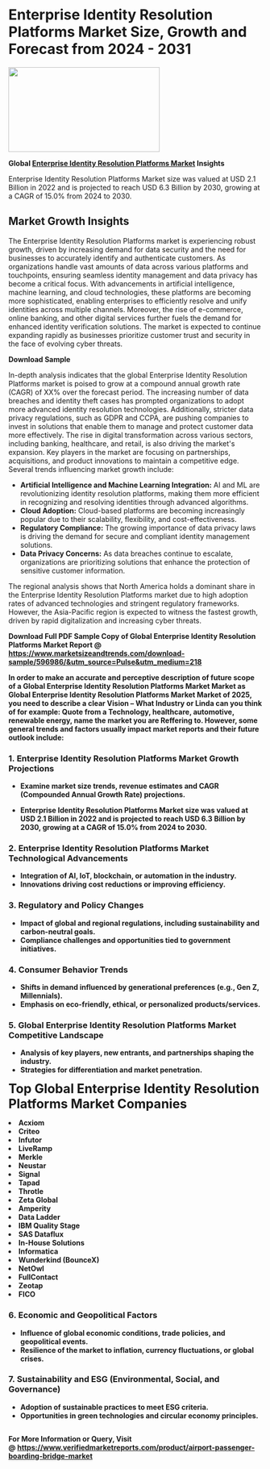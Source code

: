 <H1>Enterprise Identity Resolution Platforms Market Size, Growth and Forecast from 2024 - 2031</H1><img class="aligncenter size-medium wp-image-584254" src="https://thirdeyenews.in/wp-content/uploads/2024/09/Global-Market-Research-300x168.jpeg" alt="" width="300" height="168" /><p><strong>Global&nbsp;<a href="https://www.marketsizeandtrends.com/download-sample/596986/&amp;utm_source=Pulse&amp;utm_medium=218">Enterprise Identity Resolution Platforms Market</a> Insights</strong></p><p>Enterprise Identity Resolution Platforms Market size was valued at USD 2.1 Billion in 2022 and is projected to reach USD 6.3 Billion by 2030, growing at a CAGR of 15.0% from 2024 to 2030.</p><p><h2>Market Growth Insights</h2> <p>The Enterprise Identity Resolution Platforms market is experiencing robust growth, driven by increasing demand for data security and the need for businesses to accurately identify and authenticate customers. As organizations handle vast amounts of data across various platforms and touchpoints, ensuring seamless identity management and data privacy has become a critical focus. With advancements in artificial intelligence, machine learning, and cloud technologies, these platforms are becoming more sophisticated, enabling enterprises to efficiently resolve and unify identities across multiple channels. Moreover, the rise of e-commerce, online banking, and other digital services further fuels the demand for enhanced identity verification solutions. The market is expected to continue expanding rapidly as businesses prioritize customer trust and security in the face of evolving cyber threats.</p> <p><strong>Download Sample</strong></p> <p>In-depth analysis indicates that the global Enterprise Identity Resolution Platforms market is poised to grow at a compound annual growth rate (CAGR) of XX% over the forecast period. The increasing number of data breaches and identity theft cases has prompted organizations to adopt more advanced identity resolution technologies. Additionally, stricter data privacy regulations, such as GDPR and CCPA, are pushing companies to invest in solutions that enable them to manage and protect customer data more effectively. The rise in digital transformation across various sectors, including banking, healthcare, and retail, is also driving the market's expansion. Key players in the market are focusing on partnerships, acquisitions, and product innovations to maintain a competitive edge. Several trends influencing market growth include: <ul> <li><strong>Artificial Intelligence and Machine Learning Integration:</strong> AI and ML are revolutionizing identity resolution platforms, making them more efficient in recognizing and resolving identities through advanced algorithms.</li> <li><strong>Cloud Adoption:</strong> Cloud-based platforms are becoming increasingly popular due to their scalability, flexibility, and cost-effectiveness.</li> <li><strong>Regulatory Compliance:</strong> The growing importance of data privacy laws is driving the demand for secure and compliant identity management solutions.</li> <li><strong>Data Privacy Concerns:</strong> As data breaches continue to escalate, organizations are prioritizing solutions that enhance the protection of sensitive customer information.</li> </ul> <p>The regional analysis shows that North America holds a dominant share in the Enterprise Identity Resolution Platforms market due to high adoption rates of advanced technologies and stringent regulatory frameworks. However, the Asia-Pacific region is expected to witness the fastest growth, driven by rapid digitalization and increasing cyber threats.</p> <p><strong></p><p><span class=""><strong>Download Full PDF Sample Copy of Global Enterprise Identity Resolution Platforms Market Report</strong> @ <a href="https://www.marketsizeandtrends.com/download-sample/596986/&amp;utm_source=Pulse&amp;utm_medium=218" target="_blank">https://www.marketsizeandtrends.com/download-sample/596986/&amp;utm_source=Pulse&amp;utm_medium=218</a></span></p><p>In order to make an accurate and perceptive description of future scope of a Global&nbsp;Enterprise Identity Resolution Platforms Market Market as Global&nbsp;Enterprise Identity Resolution Platforms Market Market of 2025, you need to describe a clear Vision &ndash; What Industry or Linda can you think of for example: Quote from a Technology, healthcare, automotive, renewable energy, name the market you are Reffering to. However, some general trends and factors usually impact market reports and their future outlook include:</p><h3>1.&nbsp;<strong>Enterprise Identity Resolution Platforms Market Growth Projections</strong></h3><ul><li>Examine market size trends, revenue estimates and CAGR (Compounded Annual Growth Rate) projections.</li><li><p>Enterprise Identity Resolution Platforms Market size was valued at USD 2.1 Billion in 2022 and is projected to reach USD 6.3 Billion by 2030, growing at a CAGR of 15.0% from 2024 to 2030.</p></li></ul><h3>2.&nbsp;<strong>Enterprise Identity Resolution Platforms Market Technological Advancements</strong></h3><ul><li>Integration of AI, IoT, blockchain, or automation in the industry.</li><li>Innovations driving cost reductions or improving efficiency.</li></ul><h3>3.&nbsp;<strong>Regulatory and Policy Changes</strong></h3><ul><li>Impact of global and regional regulations, including sustainability and carbon-neutral goals.</li><li>Compliance challenges and opportunities tied to government initiatives.</li></ul><h3>4.&nbsp;<strong>Consumer Behavior Trends</strong></h3><ul><li>Shifts in demand influenced by generational preferences (e.g., Gen Z, Millennials).</li><li>Emphasis on eco-friendly, ethical, or personalized products/services.</li></ul><h3>5.&nbsp;<strong>Global Enterprise Identity Resolution Platforms Market Competitive Landscape</strong></h3><ul><li>Analysis of key players, new entrants, and partnerships shaping the industry.</li><li>Strategies for differentiation and market penetration.</li></ul><p data-pm-slice="1 1 []"><span style="color: inherit; font-family: inherit; font-size: 25px;">Top Global Enterprise Identity Resolution Platforms Market Companies</span></p><div class="" data-test-id=""><p><li>Acxiom</li><li> Criteo</li><li> Infutor</li><li> LiveRamp</li><li> Merkle</li><li> Neustar</li><li> Signal</li><li> Tapad</li><li> Throtle</li><li> Zeta Global</li><li> Amperity</li><li> Data Ladder</li><li> IBM Quality Stage</li><li> SAS Dataflux</li><li> In-House Solutions</li><li> Informatica</li><li> Wunderkind (BounceX)</li><li> NetOwl</li><li> FullContact</li><li> Zeotap</li><li> FICO</li></p></div><h3>6.&nbsp;<strong>Economic and Geopolitical Factors</strong></h3><ul><li>Influence of global economic conditions, trade policies, and geopolitical events.</li><li>Resilience of the market to inflation, currency fluctuations, or global crises.</li></ul><h3>7.&nbsp;<strong>Sustainability and ESG (Environmental, Social, and Governance)</strong></h3><ul><li>Adoption of sustainable practices to meet ESG criteria.</li><li>Opportunities in green technologies and circular economy principles.</li></ul><h2><strong style="font-size: 14px;">For More Information or Query, Visit @&nbsp;</strong><a style="background-color: #ffffff; font-size: 14px;" href="https://www.marketsizeandtrends.com/report/enterprise-identity-resolution-platforms-market/" target="_blank">https://www.verifiedmarketreports.com/product/airport-passenger-boarding-bridge-market</a></h2>
